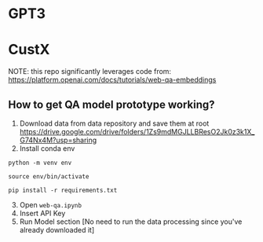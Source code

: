 # GPT3

# CustX

NOTE: this repo significantly leverages code from: https://platform.openai.com/docs/tutorials/web-qa-embeddings

## How to get QA model prototype working?

1. Download data from data repository and save them at root
   https://drive.google.com/drive/folders/1Zs9mdMGJLLBResO2Jk0z3k1X_G74Nx4M?usp=sharing
2. Install conda env

```
python -m venv env

source env/bin/activate

pip install -r requirements.txt
```

3. Open `web-qa.ipynb`
4. Insert API Key
5. Run Model section [No need to run the data processing since you've already downloaded it]
